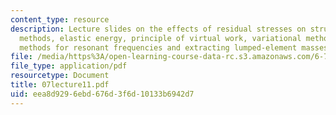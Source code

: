 ```yaml
---
content_type: resource
description: Lecture slides on the effects of residual stresses on structures, energy
  methods, elastic energy, principle of virtual work, variational methods, and Rayleigh-Ritz
  methods for resonant frequencies and extracting lumped-element masses for structures.
file: /media/https%3A/open-learning-course-data-rc.s3.amazonaws.com/6-777j-design-and-fabrication-of-microelectromechanical-devices-spring-2007/eea8d9296ebd676d3f6d10133b6942d7_07lecture11.pdf
file_type: application/pdf
resourcetype: Document
title: 07lecture11.pdf
uid: eea8d929-6ebd-676d-3f6d-10133b6942d7
---
```

